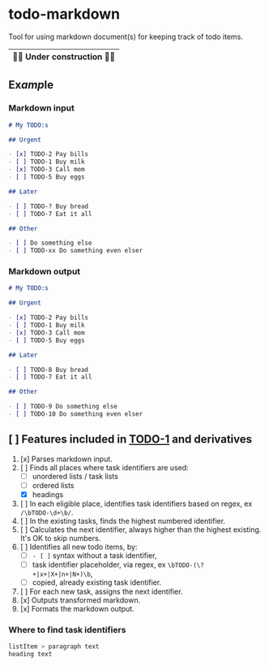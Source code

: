 # todo-markdown

Tool for using markdown document(s) for keeping track of todo items.

| 🚧️👷 Under construction 👷🚧️ |
| ---------------------------- |

## Ex*amp*le

### Markdown input

```markdown
# My TODO:s

## Urgent

- [x] TODO-2 Pay bills
- [ ] TODO-1 Buy milk
- [x] TODO-3 Call mom
- [ ] TODO-5 Buy eggs

## Later

- [ ] TODO-? Buy bread
- [ ] TODO-7 Eat it all

## Other

- [ ] Do something else
- [ ] TODO-xx Do something even elser
```

### Markdown output

```markdown
# My TODO:s

## Urgent

- [x] TODO-2 Pay bills
- [ ] TODO-1 Buy milk
- [x] TODO-3 Call mom
- [ ] TODO-5 Buy eggs

## Later

- [ ] TODO-8 Buy bread
- [ ] TODO-7 Eat it all

## Other

- [ ] TODO-9 Do something else
- [ ] TODO-10 Do something even elser
```

## [ ] Features included in [TODO-1](./README.md#todo-1) and derivatives

1. [x] Parses markdown input.
1. [ ] Finds all places where task identifiers are used:
   - [ ] unordered lists / task lists
   - [ ] ordered lists
   - [x] headings
1. [ ] In each eligible place, identifies task identifiers based on regex, ex
       `/\bTODO-\d+\b/`.
1. [ ] In the existing tasks, finds the highest numbered identifier.
1. [ ] Calculates the next identifier, always higher than the highest existing.
       It's OK to skip numbers.
1. [ ] Identifies all new todo items, by:
   - [ ] `- [ ]` syntax without a task identifier,
   - [ ] task identifier placeholder, via regex, ex
         `\bTODO-(\?+|x+|X+|n+|N+)\b`,
   - [ ] copied, already existing task identifier.
1. [ ] For each new task, assigns the next identifier.
1. [x] Outputs transformed markdown.
1. [x] Formats the markdown output.

### Where to find task identifiers

```css
listItem > paragraph text
heading text
```
